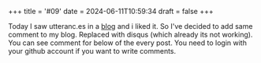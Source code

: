 +++
title = '#09'
date = 2024-06-11T10:59:34
draft = false
+++
 
 Today I saw utteranc.es in a [blog](https://muhammadraza.me) and i liked it.
So I've decided to add same comment to my blog. Replaced with disqus (which already its not working).
You can see comment for below of the every post. You need to login with your github account if you want to 
write comments.

